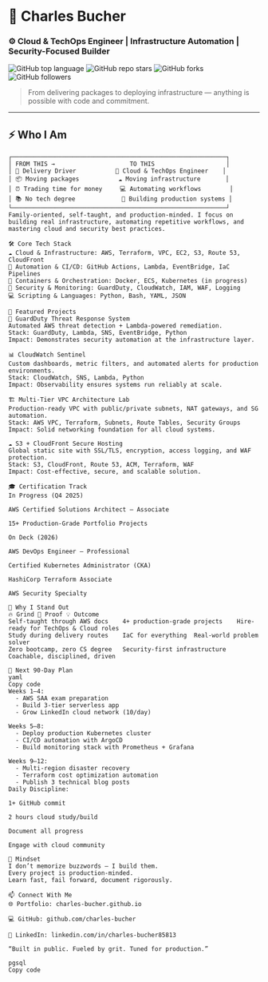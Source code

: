 # 👋 Charles Bucher
### ⚙️ Cloud & TechOps Engineer | Infrastructure Automation | Security-Focused Builder

![GitHub top language](https://img.shields.io/github/languages/top/charles-bucher/charles-bucher?style=for-the-badge)
![GitHub repo stars](https://img.shields.io/github/stars/charles-bucher/charles-bucher?style=for-the-badge)
![GitHub forks](https://img.shields.io/github/forks/charles-bucher/charles-bucher?style=for-the-badge)
![GitHub followers](https://img.shields.io/github/followers/charles-bucher?style=for-the-badge)

> From delivering packages to deploying infrastructure — anything is possible with code and commitment.

---

## ⚡ Who I Am

```ascii
┌────────────────────────────────────────────────────────────┐
│ FROM THIS →                     TO THIS                    │
│ 🚗 Delivery Driver           🚀 Cloud & TechOps Engineer    │
│ 📦 Moving packages           ☁️ Moving infrastructure       │
│ ⏰ Trading time for money     💻 Automating workflows        │
│ 📚 No tech degree             🎯 Building production systems │
└────────────────────────────────────────────────────────────┘
Family-oriented, self-taught, and production-minded. I focus on building real infrastructure, automating repetitive workflows, and mastering cloud and security best practices.

🛠️ Core Tech Stack
☁️ Cloud & Infrastructure: AWS, Terraform, VPC, EC2, S3, Route 53, CloudFront
🔄 Automation & CI/CD: GitHub Actions, Lambda, EventBridge, IaC Pipelines
🐳 Containers & Orchestration: Docker, ECS, Kubernetes (in progress)
🔐 Security & Monitoring: GuardDuty, CloudWatch, IAM, WAF, Logging
💻 Scripting & Languages: Python, Bash, YAML, JSON

🚀 Featured Projects
🔐 GuardDuty Threat Response System
Automated AWS threat detection + Lambda-powered remediation.
Stack: GuardDuty, Lambda, SNS, EventBridge, Python
Impact: Demonstrates security automation at the infrastructure layer.

📊 CloudWatch Sentinel
Custom dashboards, metric filters, and automated alerts for production environments.
Stack: CloudWatch, SNS, Lambda, Python
Impact: Observability ensures systems run reliably at scale.

🏗️ Multi-Tier VPC Architecture Lab
Production-ready VPC with public/private subnets, NAT gateways, and SG automation.
Stack: AWS VPC, Terraform, Subnets, Route Tables, Security Groups
Impact: Solid networking foundation for all cloud systems.

☁️ S3 + CloudFront Secure Hosting
Global static site with SSL/TLS, encryption, access logging, and WAF protection.
Stack: S3, CloudFront, Route 53, ACM, Terraform, WAF
Impact: Cost-effective, secure, and scalable solution.

🎓 Certification Track
In Progress (Q4 2025)

AWS Certified Solutions Architect – Associate

15+ Production-Grade Portfolio Projects

On Deck (2026)

AWS DevOps Engineer – Professional

Certified Kubernetes Administrator (CKA)

HashiCorp Terraform Associate

AWS Security Specialty

💪 Why I Stand Out
🔥 Grind	🎯 Proof	💡 Outcome
Self-taught through AWS docs	4+ production-grade projects	Hire-ready for TechOps & Cloud roles
Study during delivery routes	IaC for everything	Real-world problem solver
Zero bootcamp, zero CS degree	Security-first infrastructure	Coachable, disciplined, driven

📆 Next 90-Day Plan
yaml
Copy code
Weeks 1–4:
  - AWS SAA exam preparation
  - Build 3-tier serverless app
  - Grow LinkedIn cloud network (10/day)

Weeks 5–8:
  - Deploy production Kubernetes cluster
  - CI/CD automation with ArgoCD
  - Build monitoring stack with Prometheus + Grafana

Weeks 9–12:
  - Multi-region disaster recovery
  - Terraform cost optimization automation
  - Publish 3 technical blog posts
Daily Discipline:

1+ GitHub commit

2 hours cloud study/build

Document all progress

Engage with cloud community

🧠 Mindset
I don’t memorize buzzwords — I build them.
Every project is production-minded.
Learn fast, fail forward, document rigorously.

📫 Connect With Me
🌐 Portfolio: charles-bucher.github.io

💻 GitHub: github.com/charles-bucher

🔗 LinkedIn: linkedin.com/in/charles-bucher85813

“Built in public. Fueled by grit. Tuned for production.”

pgsql
Copy code


